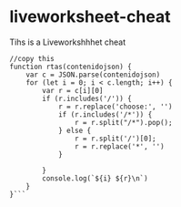 # liveworksheet-cheat
Tihs is a Liveworkshhhet cheat   
```//press f12 and click console
//copy this
function rtas(contenidojson) {
    var c = JSON.parse(contenidojson)
    for (let i = 0; i < c.length; i++) {
        var r = c[i][0]
        if (r.includes('/')) {
            r = r.replace('choose:', '')
            if (r.includes('/*')) {
                r = r.split("/*").pop();
            } else {
                r = r.split('/')[0];
                r = r.replace('*', '')
            }

        }
        console.log(`${i} ${r}\n`)
    }
}```